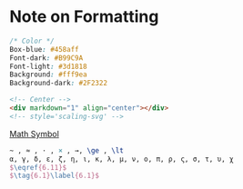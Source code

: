 
# Note on Formatting

```css
/* Color */
Box-blue: #458aff
Font-dark: #B99C9A
Font-light: #3d1818
Background: #fff9ea 
Background-dark: #2F2322
```

```html
<!-- Center -->
<div markdown="1" align="center"></div>
<!-- style='scaling-svg' -->
```

[Math Symbol](https://www.rapidtables.com/math/symbols/Basic_Math_Symbols.html)

```latex
~ , ≈ , · , × , →, \ge , \lt
α, γ, δ, ε, ζ, η, ι, κ, λ, μ, ν, ο, π, ρ, ς, σ, τ, υ, χ
$\eqref{6.11}$
$\tag{6.1}\label{6.1}$
```